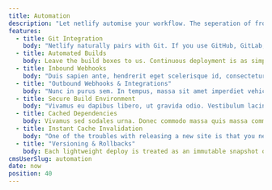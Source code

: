```yaml
---
title: Automation
description: "Let netlify automise your workflow. The seperation of frontend and backend opens up a whole new world of possibilities. But it also means a lot of manual work, manually integrating and managing different tools and processes. Until now."
features:
  - title: Git Integration
    body: "Netlify naturally pairs with Git. If you use GitHub, GitLab, BitBucket or just your own Private repo, we mirror that pull, change, push workflow into your site’s state."
  - title: Automated Builds
    body: Leave the build boxes to us. Continuous deployment is as simple as just telling us how and what to build. Then with standard git commands you can rapidly deploy your site.
  - title: Inbound Webhooks
    body: "Duis sapien ante, hendrerit eget scelerisque id, consectetur eu tortor. Maecenas vulputate et odio ut varius. Duis vitae elit mauris."
  - title: "Outbound Webhooks & Integrations"
    body: "Nunc in purus sem. In tempus, massa sit amet imperdiet vehicula, nunc metus sodales sapien, non lacinia arcu ex non dolor."
  - title: Secure Build Environment
    body: "Vivamus eu dapibus libero, ut gravida odio. Vestibulum lacinia eu lacus eu efficitur. Praesent ac quam risus. Nullam et feugiat tortor."
  - title: Cached Dependencies
    body: Vivamus sed sodales urna. Donec commodo massa quis massa commodo condimentum. Phasellus auctor ultricies aliquet.
  - title: Instant Cache Invalidation
    body: "One of the troubles with releasing a new site is that you never know if a user has a cached version. We can invalidate the cache in a second, only serving the intended version across the globe."
  - title: "Versioning & Rollbacks"
    body: Each lightweight deploy is treated as an immutable snapshot of the site. Rolling back as far as you’d like is just a matter of clicking the right version you want.
cmsUserSlug: automation
date: now
position: 40
---
```


